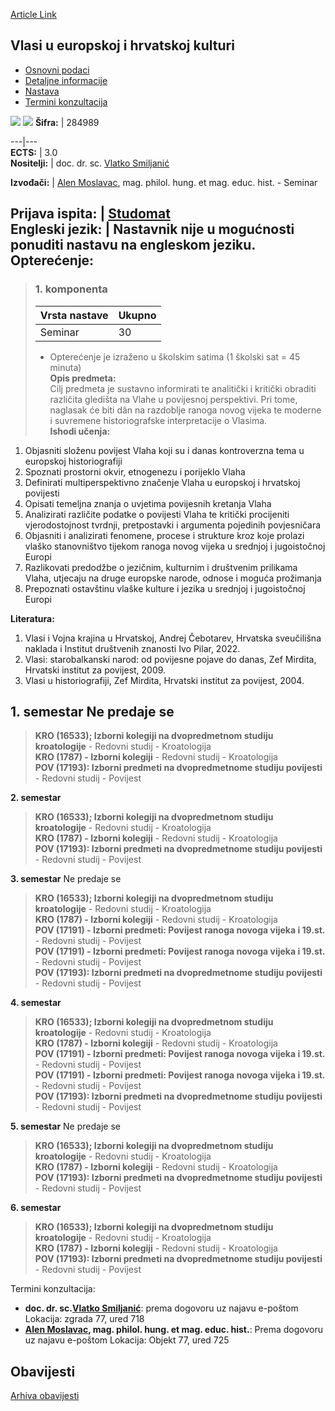 [Article Link](https://www.fhs.hr/predmet/vuehk_a)

## Vlasi u europskoj i hrvatskoj kulturi
  * [Osnovni podaci](https://www.fhs.hr/predmet/vuehk_a#v1id-904889_261745_1_0 "Osnovni podaci")
  * [Detaljne informacije](https://www.fhs.hr/predmet/vuehk_a#v1id-904889_261745_1_1 "Detaljne informacije")
  * [Nastava](https://www.fhs.hr/predmet/vuehk_a#v1id-904889_261745_1_2 "Nastava")
  * [Termini konzultacija](https://www.fhs.hr/predmet/vuehk_a#v1id-904889_261745_1_3 "Termini konzultacija")


[![](https://www.fhs.hr/img/flags/gif/hr.gif)](https://www.fhs.hr/predmet/vuehk_a) [![](https://www.fhs.hr/img/flags/gif/gb.gif)](https://www.fhs.hr/en/course/vieacc_a)
**Šifra:** |  284989  
  
---|---  
**ECTS:** |  3.0   
**Nositelji:** |  doc. dr. sc. [Vlatko Smiljanić](https://www.fhs.hr/djelatnik/vlatko.smiljanic)   
  
**Izvođači:** |  [Alen Moslavac](https://www.fhs.hr/djelatnik/alen.moslavac), mag. philol. hung. et mag. educ. hist. - Seminar  
  
**Prijava ispita:** |  [Studomat](http://www.isvu.hr/studomat)  
**Engleski jezik:** |  Nastavnik nije u mogućnosti ponuditi nastavu na engleskom jeziku.   
**Opterećenje:**  
---  
> ### 1. komponenta
> | Vrsta nastave | Ukupno  
> ---|---  
> Seminar | 30  
> * Opterećenje je izraženo u školskim satima (1 školski sat = 45 minuta)   
**Opis predmeta:**  
> Cilj predmeta je sustavno informirati te analitički i kritički obraditi različita gledišta na Vlahe u povijesnoj perspektivi. Pri tome, naglasak će biti dân na razdoblje ranoga novog vijeka te moderne i suvremene historiografske interpretacije o Vlasima.  
**Ishodi učenja:**  
  1. Objasniti složenu povijest Vlaha koji su i danas kontroverzna tema u europskoj historiografiji
  2. Spoznati prostorni okvir, etnogenezu i porijeklo Vlaha
  3. Definirati multiperspektivno značenje Vlaha u europskoj i hrvatskoj povijesti
  4. Opisati temeljna znanja o uvjetima povijesnih kretanja Vlaha
  5. Analizirati različite podatke o povijesti Vlaha te kritički procijeniti vjerodostojnost tvrdnji, pretpostavki i argumenta pojedinih povjesničara
  6. Objasniti i analizirati fenomene, procese i strukture kroz koje prolazi vlaško stanovništvo tijekom ranoga novog vijeka u srednjoj i jugoistočnoj Europi
  7. Razlikovati predodžbe o jezičnim, kulturnim i društvenim prilikama Vlaha, utjecaju na druge europske narode, odnose i moguća prožimanja
  8. Prepoznati ostavštinu vlaške kulture i jezika u srednjoj i jugoistočnoj Europi

  
**Literatura:**  
  1. Vlasi i Vojna krajina u Hrvatskoj, Andrej Čebotarev, Hrvatska sveučilišna naklada i Institut društvenih znanosti Ivo Pilar, 2022. 
  2. Vlasi: starobalkanski narod: od povijesne pojave do danas, Zef Mirdita, Hrvatski institut za povijest, 2009. 
  3. Vlasi u historiografiji, Zef Mirdita, Hrvatski institut za povijest, 2004. 

  
**1. semestar** Ne predaje se  
---  
> **KRO (16533); Izborni kolegiji na dvopredmetnom studiju kroatologije** - Redovni studij - Kroatologija  
>  **KRO (1787) - Izborni kolegiji** - Redovni studij - Kroatologija  
>  **POV (17193): Izborni predmeti na dvopredmetnome studiju povijesti** - Redovni studij - Povijest  
>   
  
**2. semestar**  
> **KRO (16533); Izborni kolegiji na dvopredmetnom studiju kroatologije** - Redovni studij - Kroatologija  
>  **KRO (1787) - Izborni kolegiji** - Redovni studij - Kroatologija  
>  **POV (17193): Izborni predmeti na dvopredmetnome studiju povijesti** - Redovni studij - Povijest  
>   
  
**3. semestar** Ne predaje se  
> **KRO (16533); Izborni kolegiji na dvopredmetnom studiju kroatologije** - Redovni studij - Kroatologija  
>  **KRO (1787) - Izborni kolegiji** - Redovni studij - Kroatologija  
>  **POV (17191) - Izborni predmeti: Povijest ranoga novoga vijeka i 19.st.** - Redovni studij - Povijest  
>  **POV (17191) - Izborni predmeti: Povijest ranoga novoga vijeka i 19.st.** - Redovni studij - Povijest  
>  **POV (17193): Izborni predmeti na dvopredmetnome studiju povijesti** - Redovni studij - Povijest  
>   
  
**4. semestar**  
> **KRO (16533); Izborni kolegiji na dvopredmetnom studiju kroatologije** - Redovni studij - Kroatologija  
>  **KRO (1787) - Izborni kolegiji** - Redovni studij - Kroatologija  
>  **POV (17191) - Izborni predmeti: Povijest ranoga novoga vijeka i 19.st.** - Redovni studij - Povijest  
>  **POV (17191) - Izborni predmeti: Povijest ranoga novoga vijeka i 19.st.** - Redovni studij - Povijest  
>  **POV (17193): Izborni predmeti na dvopredmetnome studiju povijesti** - Redovni studij - Povijest  
>   
  
**5. semestar** Ne predaje se  
> **KRO (16533); Izborni kolegiji na dvopredmetnom studiju kroatologije** - Redovni studij - Kroatologija  
>  **KRO (1787) - Izborni kolegiji** - Redovni studij - Kroatologija  
>  **POV (17193): Izborni predmeti na dvopredmetnome studiju povijesti** - Redovni studij - Povijest  
>   
  
**6. semestar**  
> **KRO (16533); Izborni kolegiji na dvopredmetnom studiju kroatologije** - Redovni studij - Kroatologija  
>  **KRO (1787) - Izborni kolegiji** - Redovni studij - Kroatologija  
>  **POV (17193): Izborni predmeti na dvopredmetnome studiju povijesti** - Redovni studij - Povijest  
>   
Termini konzultacija: 
  * **doc. dr. sc.[Vlatko Smiljanić](https://www.fhs.hr/djelatnik/vlatko.smiljanic)**: 
prema dogovoru uz najavu e-poštom
Lokacija: zgrada 77, ured 718 
  * **[Alen Moslavac](https://www.fhs.hr/djelatnik/alen.moslavac), mag. philol. hung. et mag. educ. hist.**: 
Prema dogovoru uz najavu e-poštom
Lokacija: Objekt 77, ured 725 


## Obavijesti
[Arhiva obavijesti](https://www.fhs.hr/predmet/vuehk_a?@=21tu7#news_132399 "Arhiva obavijesti")
